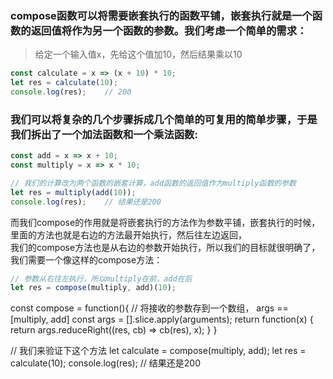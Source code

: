 ### compose函数可以将需要嵌套执行的函数平铺，嵌套执行就是一个函数的返回值将作为另一个函数的参数。我们考虑一个简单的需求：   
>给定一个输入值x，先给这个值加10，然后结果乘以10
```javascript   
const calculate = x => (x + 10) * 10;
let res = calculate(10);
console.log(res);    // 200
```   
### 我们可以将复杂的几个步骤拆成几个简单的可复用的简单步骤，于是我们拆出了一个加法函数和一个乘法函数:   
```javascript   
const add = x => x + 10;
const multiply = x => x * 10;

// 我们的计算改为两个函数的嵌套计算，add函数的返回值作为multiply函数的参数
let res = multiply(add(10));
console.log(res);    // 结果还是200
```   
而我们compose的作用就是将嵌套执行的方法作为参数平铺，嵌套执行的时候，里面的方法也就是右边的方法最开始执行，然后往左边返回，   
我们的compose方法也是从右边的参数开始执行，所以我们的目标就很明确了，我们需要一个像这样的compose方法：      
```javascript   
// 参数从右往左执行，所以multiply在前，add在后
let res = compose(multiply, add)(10);
```   
const compose = function(){
  // 将接收的参数存到一个数组， args == [multiply, add]
  const args = [].slice.apply(arguments);
  return function(x) {
    return args.reduceRight((res, cb) => cb(res), x);
  }
}

// 我们来验证下这个方法
let calculate = compose(multiply, add);
let res = calculate(10);
console.log(res);    // 结果还是200
```   

